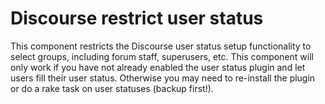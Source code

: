 # Discourse restrict user status
This component restricts the Discourse user status setup functionality to select groups, including forum staff, superusers, etc. This component will only work if you have not already enabled the user status plugin and let users fill their user status. Otherwise you may need to re-install the plugin or do a rake task on user statuses (backup first!).
